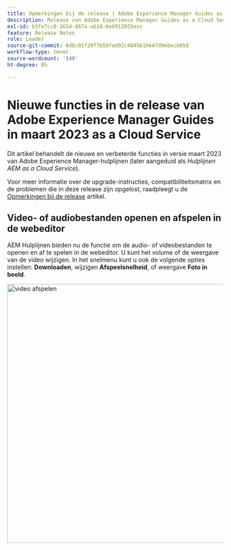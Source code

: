 ```yaml
---
title: Opmerkingen bij de release | Adobe Experience Manager Guides as a Cloud Service, release maart 2023
description: Release van Adobe Experience Manager Guides as a Cloud Service in maart
exl-id: b3fe7cc8-1654-467a-ab18-6e6912855ecc
feature: Release Notes
role: Leader
source-git-commit: 6d8c01f20f7b59fed92c404561b647d9ebecb050
workflow-type: tm+mt
source-wordcount: '149'
ht-degree: 0%

---
```



# Nieuwe functies in de release van Adobe Experience Manager Guides in maart 2023 as a Cloud Service

Dit artikel behandelt de nieuwe en verbeterde functies in versie maart 2023 van Adobe Experience Manager-hulplijnen (later aangeduid als *Hulplijnen AEM as a Cloud Service*).

Voor meer informatie over de upgrade-instructies, compatibiliteitsmatrix en de problemen die in deze release zijn opgelost, raadpleegt u de [Opmerkingen bij de release](release-notes-2023-3-0.md) artikel.


## Video- of audiobestanden openen en afspelen in de webeditor

AEM Hulplijnen bieden nu de functie om de audio- of videobestanden te openen en af te spelen in de webeditor. U kunt het volume of de weergave van de video wijzigen. In het snelmenu kunt u ook de volgende opties instellen: **Downloaden**, wijzigen **Afspeelsnelheid**, of weergave **Foto in beeld**.

<img src="assets/video-web-editor.png" alt="video afspelen" width="600">

